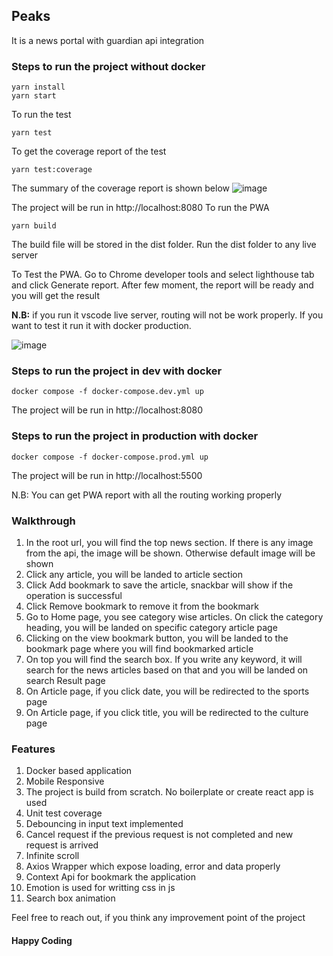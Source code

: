 ## Peaks
It is a news portal with guardian api integration

### Steps to run the project without docker
```
yarn install
yarn start
```
To run the test
```
yarn test
```
To get the coverage report of the test
```
yarn test:coverage
```
The summary of the coverage report is shown below
![image](https://user-images.githubusercontent.com/29922329/160303603-da73cc23-3dc5-42e7-a5e6-a87db8447f2b.png)

The project will be run in http://localhost:8080
To run the PWA
```
yarn build
```
The build file will be stored in the dist folder. Run the dist folder to any live server

To Test the PWA. Go to Chrome developer tools and select lighthouse tab and click Generate report. After few moment, the report will be ready and you will get the result

**N.B:** if you run it vscode live server, routing will not be work properly. If you want to test it run it with docker production.

![image](https://user-images.githubusercontent.com/29922329/160294093-bd5d5f4c-c119-450d-8516-d172d8e126d7.png)


### Steps to run the project in dev with docker
```
docker compose -f docker-compose.dev.yml up
```
The project will be run in http://localhost:8080

### Steps to run the project in production with docker
```
docker compose -f docker-compose.prod.yml up
```
The project will be run in http://localhost:5500

N.B: You can get PWA report with all the routing working properly

### Walkthrough
1. In the root url, you will find the top news section. If there is any image from the api, the image will be shown. Otherwise default image will be shown
2. Click any article, you will be landed to article section
3. Click Add bookmark to save the article, snackbar will show if the operation is successful
4. Click Remove bookmark to remove it from the bookmark
5. Go to Home page, you see category wise articles. On click the category heading, you will be landed on specific category article page
6. Clicking on the view bookmark button, you will be landed to the bookmark page where you will find bookmarked article
7. On top you will find the search box. If you write any keyword, it will search for the news articles based on that and you will be landed on search Result page
8. On Article page, if you click date, you will be redirected to the sports page
9. On Article page, if you click title, you will be redirected to the culture page

### Features
1. Docker based application
2. Mobile Responsive
3. The project is build from scratch. No boilerplate or create react app is used
4. Unit test coverage
5. Debouncing in input text implemented
6. Cancel request if the previous request is not completed and new request is arrived
7. Infinite scroll
8. Axios Wrapper which expose loading, error and data properly
9. Context Api for bookmark the application
10. Emotion is used for writting css in js
11. Search box animation

Feel free to reach out, if you think any improvement point of the project

#### Happy Coding
